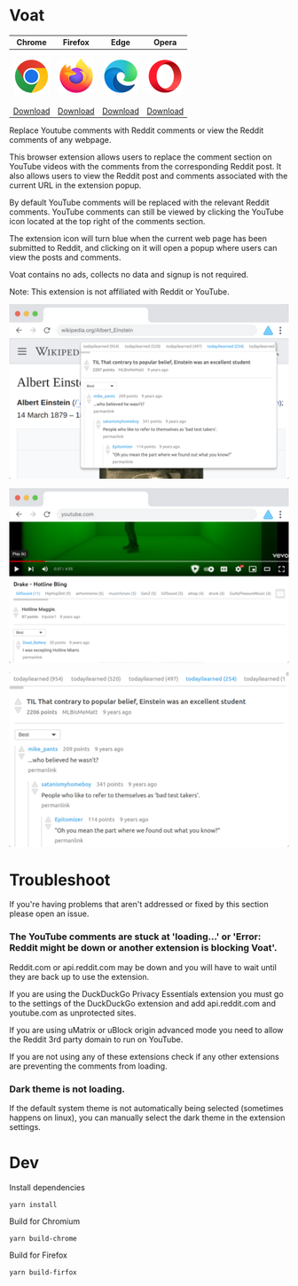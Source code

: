 # Voat

|Chrome|Firefox|Edge|Opera|
|---|---|---|---|
|<p align="center"><a href="https://chrome.google.com/webstore/detail/voat-reddit-comments-on-y/amlfbbehleledmbphnielafhieceggal"><img src="/promo/chrome_64x64.png"></a></p>|<p align="center"><a href="https://addons.mozilla.org/en-CA/firefox/addon/voat/"><img src="/promo/firefox_64x64.png"></a></p>|<p align="center"><a href="https://microsoftedge.microsoft.com/addons/detail/voat-reddit-comments-on/cccloigbofabjmobhmcnpaekcifmpjlb"><img src="/promo/edge_64x64.png"></a></p>|<p align="center"><a href="https://chrome.google.com/webstore/detail/voat-reddit-comments-on-y/amlfbbehleledmbphnielafhieceggal" ><img src="/promo/opera_64x64.png"></a></p>|
|[Download](https://chrome.google.com/webstore/detail/voat-reddit-comments-on-y/amlfbbehleledmbphnielafhieceggal) | [Download](https://addons.mozilla.org/en-CA/firefox/addon/voat/)|[Download](https://microsoftedge.microsoft.com/addons/detail/voat-reddit-comments-on/cccloigbofabjmobhmcnpaekcifmpjlb)|[Download](https://chrome.google.com/webstore/detail/voat-reddit-comments-on-y/amlfbbehleledmbphnielafhieceggal)|


Replace Youtube comments with Reddit comments or view the Reddit comments of any webpage.

This browser extension allows users to replace the comment section on YouTube videos with the comments from the corresponding Reddit post. It also allows users to view the Reddit post and comments associated with the current URL in the extension popup. 

By default YouTube comments will be replaced with the relevant Reddit comments. YouTube comments can still be viewed by clicking the YouTube icon located at the top right of the comments section.

The extension icon will turn blue when the current web page has been submitted to Reddit, and clicking on it will open a popup where users can view the posts and comments. 

Voat contains no ads, collects no data and signup is not required.

Note: This extension is not affiliated with Reddit or YouTube.

![Image of YouTube comment section](/promo/screenshot-1.png)

![Image of extension popup with browser](/promo/screenshot-2.png)

![Image of extension popup](/promo/screenshot-3.png)


# Troubleshoot

If you're having problems that aren't addressed or fixed by this section please open an issue.

### The YouTube comments are stuck at 'loading...' or 'Error: Reddit might be down or another extension is blocking Voat'.

Reddit.com or api.reddit.com may be down and you will have to wait until they are back up to use the extension.

If you are using the DuckDuckGo Privacy Essentials extension you must go to the settings of the DuckDuckGo extension and add api.reddit.com and youtube.com as unprotected sites.

If you are using uMatrix or uBlock origin advanced mode you need to allow the Reddit 3rd party domain to run on YouTube.

If you are not using any of these extensions check if any other extensions are preventing the comments from loading.

### Dark theme is not loading.

If the default system theme is not automatically being selected (sometimes happens on linux), you can manually select the dark theme in the extension settings.


# Dev

Install dependencies
```
yarn install
```

Build for Chromium
```
yarn build-chrome
```

Build for Firefox
```
yarn build-firfox
```

